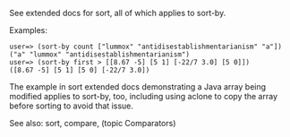 See extended docs for sort, all of which applies to sort-by.

Examples:

    user=> (sort-by count ["lummox" "antidisestablishmentarianism" "a"])
    ("a" "lummox" "antidisestablishmentarianism")
    user=> (sort-by first > [[8.67 -5] [5 1] [-22/7 3.0] [5 0]])
    ([8.67 -5] [5 1] [5 0] [-22/7 3.0])

The example in sort extended docs demonstrating a Java array being
modified applies to sort-by, too, including using aclone to copy the
array before sorting to avoid that issue.

See also: sort, compare, (topic Comparators)
